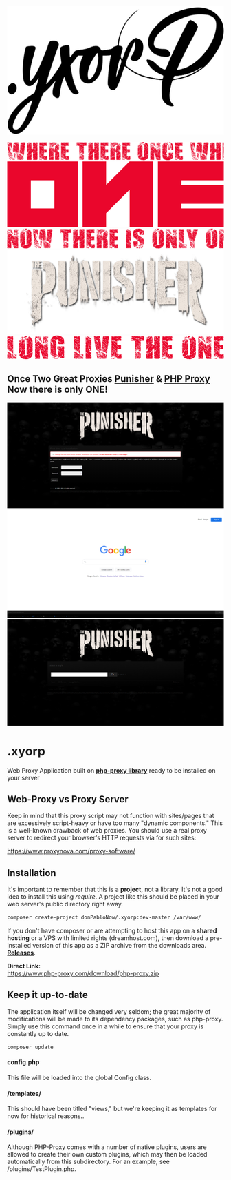 ![](./assets/logo.svg)

![](./assets/header.png)
![](./assets/one.png)
![](./assets/sub.png)
![](./assets/banner.png)
![](./assets/long.png)

## Once Two Great Proxies <a href="https://github.com/donPabloNow/punisher">Punisher</a> & <a href="https://github.com/donPabloNow/.yxorp">PHP Proxy</a> Now there is only ONE!

![](./assets/install.png)
![](./assets/google.png)
![](./assets/visitors.png)

# .xyorp

Web Proxy Application built on [**php-proxy library**](https://github.com/donPabloNow/php-proxy) ready to be installed on
your server

## Web-Proxy vs Proxy Server

Keep in mind that this proxy script may not function with sites/pages that are excessively script-heavy or have too many "dynamic components." This is a well-known drawback of web proxies. You should use a real proxy server to redirect your browser's HTTP requests via for such sites:

https://www.proxynova.com/proxy-software/

## Installation

It's important to remember that this is a **project**, not a library. It's not a good idea to install this using *require*. A project like this should be placed in your web server's public directory right away.

```bash
composer create-project donPabloNow/.xyorp:dev-master /var/www/
```

If you don't have composer or are attempting to host this app on a **shared hosting** or a VPS with limited rights (dreamhost.com), then download a pre-installed version of this app as a ZIP archive from the downloads area. [**Releases**](https://github.com/donPabloNow/.yxorp/releases/).

**Direct Link:**  
https://www.php-proxy.com/download/php-proxy.zip

## Keep it up-to-date

The application itself will be changed very seldom; the great majority of modifications will be made to its dependency packages, such as php-proxy.
Simply use this command once in a while to ensure that your proxy is constantly up to date.

```
composer update
```

#### config.php

This file will be loaded into the global Config class.

#### /templates/

This should have been titled "views," but we're keeping it as templates for now for historical reasons..

#### /plugins/

Although PHP-Proxy comes with a number of native plugins, users are allowed to create their own custom plugins, which may then be loaded automatically from this subdirectory. For an example, see /plugins/TestPlugin.php.
